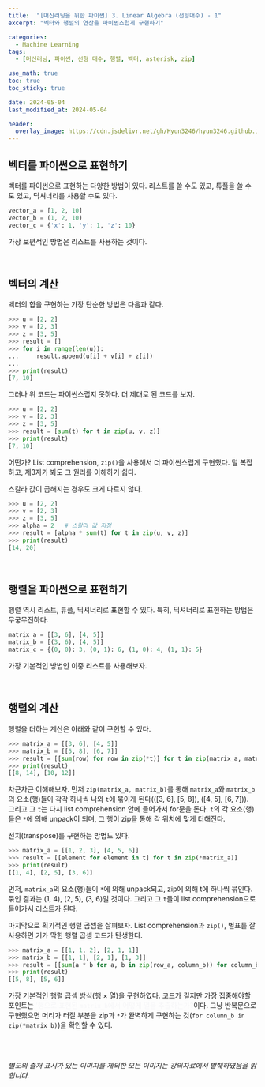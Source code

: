 ```yaml
---
title:  "[머신러닝을 위한 파이썬] 3. Linear Algebra (선형대수) - 1"
excerpt: "벡터와 행렬의 연산을 파이썬스럽게 구현하기"

categories:
  - Machine Learning
tags:
  - [머신러닝, 파이썬, 선형 대수, 행렬, 벡터, asterisk, zip]

use_math: true
toc: true
toc_sticky: true

date: 2024-05-04
last_modified_at: 2024-05-04

header:
  overlay_image: https://cdn.jsdelivr.net/gh/Hyun3246/hyun3246.github.io@master/image/overlay image/Python for machine learning.png
---
```

## 벡터를 파이썬으로 표현하기
벡터를 파이썬으로 표현하는 다양한 방법이 있다. 리스트를 쓸 수도 있고, 튜플을 쓸 수도 있고, 딕셔너리를 사용할 수도 있다.

```python
vector_a = [1, 2, 10]
vector_b = (1, 2, 10)
vector_c = {'x': 1, 'y': 1, 'z': 10}
```

가장 보편적인 방법은 리스트를 사용하는 것이다.

<br/>

## 벡터의 계산
벡터의 합을 구현하는 가장 단순한 방법은 다음과 같다.

```python
>>> u = [2, 2]
>>> v = [2, 3]
>>> z = [3, 5]
>>> result = []
>>> for i in range(len(u)):
...     result.append(u[i] + v[i] + z[i])
... 
>>> print(result)
[7, 10]
```

그러나 위 코드는 파이썬스럽지 못하다. 더 제대로 된 코드를 보자.

```python
>>> u = [2, 2]
>>> v = [2, 3]
>>> z = [3, 5]
>>> result = [sum(t) for t in zip(u, v, z)]
>>> print(result)
[7, 10]
```

어떤가? List comprehension, `zip()`을 사용해서 더 파이썬스럽게 구현했다. 덜 복잡하고, 제3자가 봐도 그 원리를 이해하기 쉽다.

스칼라 값이 곱해지는 경우도 크게 다르지 않다.

```python
>>> u = [2, 2]
>>> v = [2, 3]
>>> z = [3, 5]
>>> alpha = 2   # 스칼라 값 지정
>>> result = [alpha * sum(t) for t in zip(u, v, z)]
>>> print(result)
[14, 20]
```

<br/>

## 행렬을 파이썬으로 표현하기
행렬 역시 리스트, 튜플, 딕셔너리로 표현할 수 있다. 특히, 딕셔너리로 표현하는 방법은 무궁무진하다.

```python
matrix_a = [[3, 6], [4, 5]]
matrix_b = [(3, 6), (4, 5)]
matrix_c = {(0, 0): 3, (0, 1): 6, (1, 0): 4, (1, 1): 5}
```

가장 기본적인 방법인 이중 리스트를 사용해보자.

<br/>

## 행렬의 계산
행렬을 더하는 계산은 아래와 같이 구현할 수 있다.

```python
>>> matrix_a = [[3, 6], [4, 5]]
>>> matrix_b = [[5, 8], [6, 7]]
>>> result = [[sum(row) for row in zip(*t)] for t in zip(matrix_a, matrix_b)]
>>> print(result)
[[8, 14], [10, 12]]
```

차근차근 이해해보자. 먼저 `zip(matrix_a, matrix_b)`를 통해 `matrix_a`와 `matrix_b`의 요소(행)들이 각각 하나씩 나와 `t`에 묶이게 된다(([3, 6], [5, 8]), ([4, 5], [6, 7])). 그리고 그 `t`는 다시 list comprehension 안에 들어가서 for문을 돈다. `t`의 각 요소(행)들은 `*`에 의해 unpack이 되며, 그 행이 zip을 통해 각 위치에 맞게 더해진다.

전치(transpose)를 구현하는 방법도 있다.

```python
>>> matrix_a = [[1, 2, 3], [4, 5, 6]]
>>> result = [[element for element in t] for t in zip(*matrix_a)]
>>> print(result)
[[1, 4], [2, 5], [3, 6]]
```

먼저, `matrix_a`의 요소(행)들이 `*`에 의해 unpack되고, zip에 의해 t에 하나씩 묶인다. 묶인 결과는 (1, 4), (2, 5), (3, 6)일 것이다. 그리고 그 `t`들이 list comprehension으로 들어가서 리스트가 된다.

마지막으로 획기적인 행렬 곱셉을 살펴보자. List comprehension과 `zip()`, 별표를 잘 사용하면 기가 막힌 행렬 곱셈 코드가 탄생한다.

```python
>>> matrix_a = [[1, 1, 2], [2, 1, 1]]
>>> matrix_b = [[1, 1], [2, 1], [1, 3]]
>>> result = [[sum(a * b for a, b in zip(row_a, column_b)) for column_b in zip(*matrix_b)] for row_a in matrix_a]
>>> print(result)
[[5, 8], [5, 6]]
```

가장 기본적인 행렬 곱셈 방식(행 $\times$ 열)을 구현하였다. 코드가 길지만 가장 집중해야할 포인트는 <span style="color:#F5F5F7">'행으로 표현된 `matrix_b`에서 어떻게 열을 추출하는가?</span>이다. 그냥 반복문으로 구현했으면 머리가 터질 부분을 zip과 `*`가 완벽하게 구현하는 것(`for column_b in zip(*matrix_b)`)을 확인할 수 있다.

<br/>
<br/>

*별도의 출처 표시가 있는 이미지를 제외한 모든 이미지는 강의자료에서 발췌하였음을 밝힙니다.*